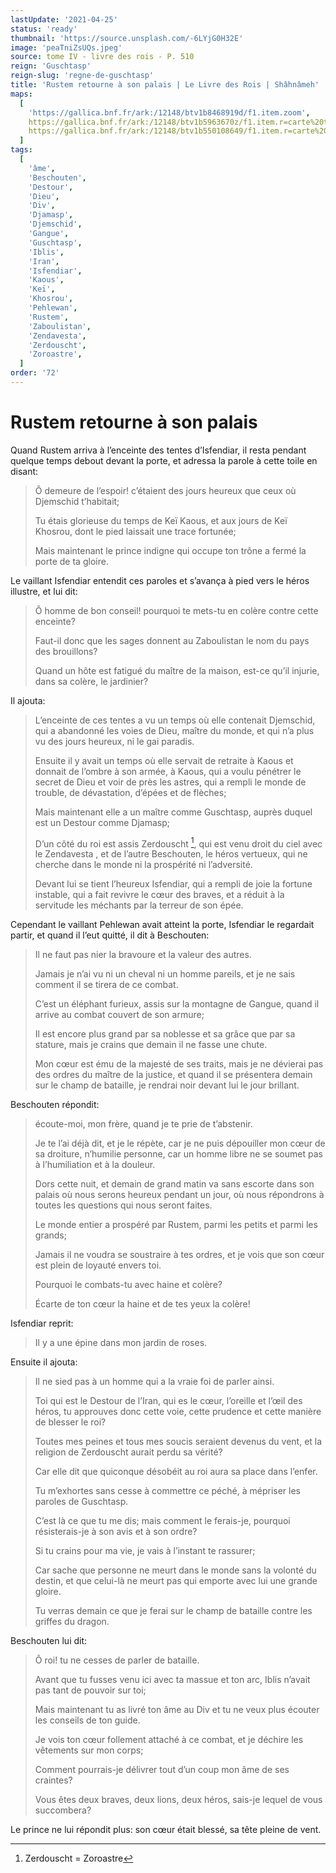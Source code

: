 ```yaml
---
lastUpdate: '2021-04-25'
status: 'ready'
thumbnail: 'https://source.unsplash.com/-6LYjG0H32E'
image: 'peaTniZsUQs.jpeg'
source: tome IV - livre des rois - P. 510
reign: 'Guschtasp'
reign-slug: 'regne-de-guschtasp'
title: 'Rustem retourne à son palais | Le Livre des Rois | Shâhnâmeh'
maps:
  [
    'https://gallica.bnf.fr/ark:/12148/btv1b8468919d/f1.item.zoom',
    https://gallica.bnf.fr/ark:/12148/btv1b5963670z/f1.item.r=carte%20touran.zoom,
    https://gallica.bnf.fr/ark:/12148/btv1b550108649/f1.item.r=carte%20touran.zoom,
  ]
tags:
  [
    'âme',
    'Beschouten',
    'Destour',
    'Dieu',
    'Div',
    'Djamasp',
    'Djemschid',
    'Gangue',
    'Guschtasp',
    'Iblis',
    'Iran',
    'Isfendiar',
    'Kaous',
    'Keï',
    'Khosrou',
    'Pehlewan',
    'Rustem',
    'Zaboulistan',
    'Zendavesta',
    'Zerdouscht',
    'Zoroastre',
  ]
order: '72'
---
```


# Rustem retourne à son palais

Quand Rustem arriva à l’enceinte des tentes d’Isfendiar, il resta pendant quelque temps debout devant la porte, et adressa la parole à cette toile en disant:

> Ô demeure de l’espoir! c’étaient des jours heureux que ceux où Djemschid t’habitait;
>
> Tu étais glorieuse du temps de Keï Kaous, et aux jours de Keï Khosrou, dont le pied laissait une trace fortunée;
>
> Mais maintenant le prince indigne qui occupe ton trône a fermé la porte de ta gloire.

Le vaillant Isfendiar entendit ces paroles et s’avança à pied vers le héros illustre, et lui dit:

> Ô homme de bon conseil! pourquoi te mets-tu en colère contre cette enceinte?
>
> Faut-il donc que les sages donnent au Zaboulistan le nom du pays des brouillons?
>
> Quand un hôte est fatigué du maître de la maison, est-ce qu’il injurie, dans sa colère, le jardinier?

Il ajouta:

> L’enceinte de ces tentes a vu un temps où elle contenait Djemschid, qui a abandonné les voies de Dieu, maître du monde, et qui n’a plus vu des jours heureux, ni le gai paradis.
>
> Ensuite il y avait un temps où elle servait de retraite à Kaous et donnait de l’ombre à son armée, à Kaous, qui a voulu pénétrer le secret de Dieu et voir de près les astres, qui a rempli le monde de trouble, de dévastation, d’épées et de flèches;
>
> Mais maintenant elle a un maître comme Guschtasp, auprès duquel est un Destour comme Djamasp;
>
> D’un côté du roi est assis Zerdouscht [^1], qui est venu droit du ciel avec le Zendavesta , et de l’autre Beschouten, le héros vertueux, qui ne cherche dans le monde ni la prospérité ni l’adversité.
>
> Devant lui se tient l’heureux Isfendiar, qui a rempli de joie la fortune instable, qui a fait revivre le cœur des braves, et a réduit à la servitude les méchants par la terreur de son épée.

Cependant le vaillant Pehlewan avait atteint la porte, Isfendiar le regardait partir, et quand il l’eut quitté, il dit à Beschouten:

> Il ne faut pas nier la bravoure et la valeur des autres.
>
> Jamais je n’ai vu ni un cheval ni un homme pareils, et je ne sais comment il se tirera de ce combat.
>
> C’est un éléphant furieux, assis sur la montagne de Gangue, quand il arrive au combat couvert de son armure;
>
> Il est encore plus grand par sa noblesse et sa grâce que par sa stature, mais je crains que demain il ne fasse une chute.
>
> Mon cœur est ému de la majesté de ses traits, mais je ne dévierai pas des ordres du maître de la justice, et quand il se présentera demain sur le champ de bataille, je rendrai noir devant lui le jour brillant.

Beschouten répondit:

> écoute-moi, mon frère, quand je te prie de t’abstenir.
>
> Je te l’ai déjà dit, et je le répète, car je ne puis dépouiller mon cœur de sa droiture, n’humilie personne, car un homme libre ne se soumet pas à l’humiliation et à la douleur.
>
> Dors cette nuit, et demain de grand matin va sans escorte dans son palais où nous serons heureux pendant un jour, où nous répondrons à toutes les questions qui nous seront faites.
>
> Le monde entier a prospéré par Rustem, parmi les petits et parmi les grands;
>
> Jamais il ne voudra se soustraire à tes ordres, et je vois que son cœur est plein de loyauté envers toi.
>
> Pourquoi le combats-tu avec haine et colère?
>
> Écarte de ton cœur la haine et de tes yeux la colère!

Isfendiar reprit:

> Il y a une épine dans mon jardin de roses.

Ensuite il ajouta:

> Il ne sied pas à un homme qui a la vraie foi de parler ainsi.
>
> Toi qui est le Destour de l’Iran, qui es le cœur, l’oreille et l’œil des héros, tu approuves donc cette voie, cette prudence et cette manière de blesser le roi?
>
> Toutes mes peines et tous mes soucis seraient devenus du vent, et la religion de Zerdouscht aurait perdu sa vérité?
>
> Car elle dit que quiconque désobéit au roi aura sa place dans l’enfer.
>
> Tu m’exhortes sans cesse à commettre ce péché, à mépriser les paroles de Guschtasp.
>
> C’est là ce que tu me dis; mais comment le ferais-je, pourquoi résisterais-je à son avis et à son ordre?
>
> Si tu crains pour ma vie, je vais à l’instant te rassurer;
>
> Car sache que personne ne meurt dans le monde sans la volonté du destin, et que celui-là ne meurt pas qui emporte avec lui une grande gloire.
>
> Tu verras demain ce que je ferai sur le champ de bataille contre les griffes du dragon.

Beschouten lui dit:

> Ô roi! tu ne cesses de parler de bataille.
>
> Avant que tu fusses venu ici avec ta massue et ton arc, Iblis n’avait pas tant de pouvoir sur toi;
>
> Mais maintenant tu as livré ton âme au Div et tu ne veux plus écouter les conseils de ton guide.
>
> Je vois ton cœur follement attaché à ce combat, et je déchire les vêtements sur mon corps;
>
> Comment pourrais-je délivrer tout d’un coup mon âme de ses craintes?
>
> Vous êtes deux braves, deux lions, deux héros, sais-je lequel de vous succombera?

Le prince ne lui répondit plus: son cœur était blessé, sa tête pleine de vent.

[^1]: Zerdouscht = Zoroastre
